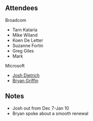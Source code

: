 ## Attendees
Broadcom
- Tarn Kataria
- Mike Wiland
- Koen De Letter
- Suzanne Fortin
- Greg Giles
- Mark

Microsoft
- [Josh Dietrich](https://www.linkedin.com/in/joshdietrich/)
- [Bryan Griffin](https://www.linkedin.com/in/bryancgriffin/)

## Notes
- Josh out from Dec 7-Jan 10
- Bryan spoke about a smooth renewal
